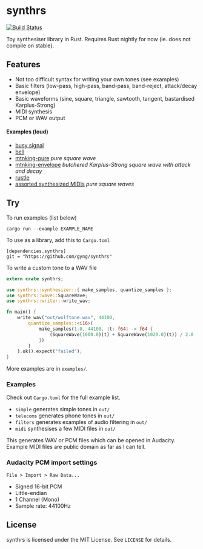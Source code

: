 # synthrs

[![Build Status](https://travis-ci.org/gyng/synthrs.svg)](https://travis-ci.org/gyng/synthrs)

Toy synthesiser library in Rust. Requires Rust nightly for now (ie. does not compile on stable).

## Features

* Not too difficult syntax for writing your own tones (see examples)
* Basic filters (low-pass, high-pass, band-pass, band-reject, attack/decay envelope)
* Basic waveforms (sine, square, triangle, sawtooth, tangent, bastardised Karplus-Strong)
* MIDI synthesis
* PCM or WAV output

#### Examples (loud)

* [busy signal](https://dl.dropboxusercontent.com/u/38256631/busysignal.ogg)
* [bell](https://dl.dropboxusercontent.com/u/38256631/bell.ogg)
* [mtnking-pure](https://dl.dropboxusercontent.com/u/38256631/mountainking-puresquare.ogg) *pure square wave*
* [mtnking-envelope](https://dl.dropboxusercontent.com/u/38256631/mountainking.ogg) *butchered Karplus-Strong square wave with attack and decay*
* [rustle](https://dl.dropboxusercontent.com/u/38256631/rustle.ogg)
* [assorted synthesized MIDIs](http://sugoi.pw/samples/) *pure square waves*

## Try

To run examples (list below)

    cargo run --example EXAMPLE_NAME

To use as a library, add this to `Cargo.toml`

    [dependencies.synthrs]
    git = "https://github.com/gyng/synthrs"

To write a custom tone to a WAV file

```rust
extern crate synthrs;

use synthrs::synthesizer::{ make_samples, quantize_samples };
use synthrs::wave::SquareWave;
use synthrs::writer::write_wav;

fn main() {
    write_wav("out/wolftone.wav", 44100,
        quantize_samples::<i16>(
            make_samples(1.0, 44100, |t: f64| -> f64 {
                (SquareWave(1000.0)(t) + SquareWave(1020.0)(t)) / 2.0
            })
        )
    ).ok().expect("failed");
}
```

More examples are in `examples/`.

### Examples

Check out `Cargo.toml` for the full example list.

* `simple` generates simple tones in `out/`
* `telecoms` generates phone tones in `out/`
* `filters` generates examples of audio filtering in `out/`
* `midi` synthesises a few MIDI files in `out/`

This generates WAV or PCM files which can be opened in Audacity. Example MIDI files are public domain as far as I can tell.

### Audacity PCM import settings

`File > Import > Raw Data...`

* Signed 16-bit PCM
* Little-endian
* 1 Channel (Mono)
* Sample rate: 44100Hz

## License

synthrs is licensed under the MIT License. See `LICENSE` for details.
